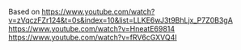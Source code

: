 Based on 
https://www.youtube.com/watch?v=zVqczFZr124&t=0s&index=10&list=LLKE6wJ3t9BhLjx_P7Z0B3gA
https://www.youtube.com/watch?v=HneatE69814
https://www.youtube.com/watch?v=fRV6cGXVQ4I
